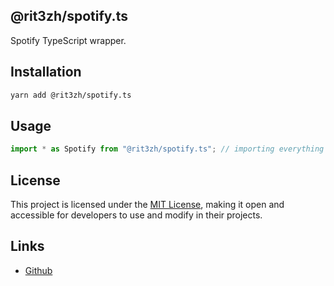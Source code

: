 ## @rit3zh/spotify.ts

Spotify TypeScript wrapper.

## Installation

```bash
yarn add @rit3zh/spotify.ts
```

## Usage

```ts
import * as Spotify from "@rit3zh/spotify.ts"; // importing everything
```

## License

This project is licensed under the [MIT License](https://github.com/rit3zh/spotify.ts/blob/main/LICENSE), making it open and accessible for developers to use and modify in their projects.

## Links

- [Github]()
